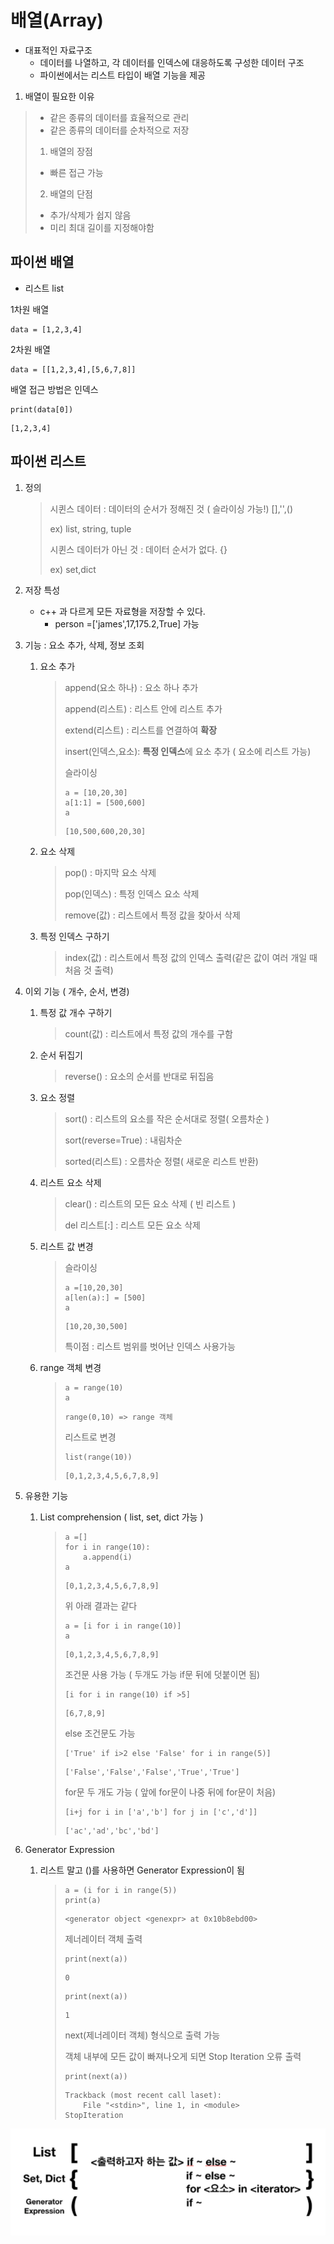 # 배열(Array)

- 대표적인 자료구조
  - 데이터를 나열하고, 각 데이터를 인덱스에 대응하도록 구성한 데이터 구조
  - 파이썬에서는 리스트 타입이 배열 기능을 제공

1. 배열이 필요한 이유

> - 같은 종류의 데이터를 효율적으로 관리
> - 같은 종류의 데이터를 순차적으로 저장
>
> 1. 배열의 장점
>
> - 빠른 접근 가능
>
> 2. 배열의 단점
>
> - 추가/삭제가 쉽지 않음
> - 미리 최대 길이를 지정해야함



## 파이썬 배열

- 리스트 list

1차원 배열

```
data = [1,2,3,4]
```

2차원 배열

```
data = [[1,2,3,4],[5,6,7,8]]
```



배열 접근 방법은 인덱스

```
print(data[0])
```

```
[1,2,3,4]
```



## 파이썬 리스트

1. 정의

   > 시퀸스 데이터 : 데이터의 순서가 정해진 것 ( 슬라이싱 가능!) [],'',()
   >
   > ex) list, string, tuple
   >
   > 시퀸스 데이터가 아닌 것 : 데이터 순서가 없다. {}
   >
   > ex) set,dict

2. 저장 특성

   - c++ 과 다르게 모든 자료형을 저장할 수 있다.
     - person =['james',17,175.2,True] 가능

3. 기능 : 요소 추가, 삭제, 정보 조회

   1. 요소 추가 

      >append(요소 하나) : 요소 하나 추가
      >
      >append(리스트) : 리스트 안에 리스트 추가
      >
      >extend(리스트) : 리스트를 연결하여 **확장**
      >
      >insert(인덱스,요소): **특정 인덱스**에 요소 추가 ( 요소에 리스트 가능)
      >
      >슬라이싱 
      >
      >```
      >a = [10,20,30]
      >a[1:1] = [500,600]
      >a
      >```
      >
      >```
      >[10,500,600,20,30]
      >```

   2. 요소 삭제

      > pop() : 마지막 요소 삭제
      >
      > pop(인덱스) : 특정 인덱스 요소 삭제
      >
      > remove(값) : 리스트에서 특정 값을 찾아서 삭제

   3. 특정 인덱스 구하기

      > index(값) : 리스트에서 특정 값의 인덱스 출력(같은 값이 여러 개일 때 처음 것 출력)

2. 이외 기능 ( 개수, 순서, 변경)
   1. 특정 값 개수 구하기

      > count(값) : 리스트에서 특정 값의 개수를 구함

   2. 순서 뒤집기

      > reverse() : 요소의 순서를 반대로 뒤집음

   3. 요소 정렬

      > sort() : 리스트의 요소를 작은 순서대로 정렬( 오름차순 )
      >
      > sort(reverse=True) : 내림차순
      >
      > sorted(리스트) : 오름차순 정렬( 새로운 리스트 반환)

   4. 리스트 요소 삭제

      > clear() : 리스트의 모든 요소 삭제 ( 빈 리스트 )
      >
      > del 리스트[:] : 리스트 모든 요소 삭제

   5. 리스트 값 변경

      > 슬라이싱
      >
      > ```
      > a =[10,20,30]
      > a[len(a):] = [500]
      > a
      > ```
      >
      > ```
      > [10,20,30,500]
      > ```
      >
      > 특이점 : 리스트 범위를 벗어난 인덱스 사용가능

   6. range 객체 변경

      > ```
      > a = range(10)
      > a
      > ```
      >
      > ```
      > range(0,10) => range 객체
      > ```
      >
      > 리스트로 변경
      >
      > ```
      > list(range(10))
      > ```
      >
      > ```
      > [0,1,2,3,4,5,6,7,8,9]
      > ```
      >
      > 

4. 유용한 기능

   1. List comprehension ( list, set, dict 가능 )

      > ```
      > a =[]
      > for i in range(10):
      > 	a.append(i)
      > a
      > ```
      >
      > ```
      > [0,1,2,3,4,5,6,7,8,9]
      > ```
      >
      > 위 아래 결과는 같다
      >
      > ```
      > a = [i for i in range(10)]
      > a
      > ```
      >
      > ```
      > [0,1,2,3,4,5,6,7,8,9]
      > ```
      >
      > 
      >
      > 조건문 사용 가능 ( 두개도 가능 if문 뒤에 덧붙이면 됨)
      >
      > ```
      > [i for i in range(10) if >5]
      > ```
      >
      > ```
      > [6,7,8,9]
      > ```
      >
      > else 조건문도 가능
      >
      > ```
      > ['True' if i>2 else 'False' for i in range(5)]
      > ```
      >
      > ```
      > ['False','False','False','True','True']
      > ```
      >
      > 
      >
      > for문 두 개도 가능 ( 앞에 for문이 나중 뒤에 for문이 처음)
      >
      > ```
      > [i+j for i in ['a','b'] for j in ['c','d']]
      > ```
      >
      > ```
      > ['ac','ad','bc','bd']
      > ```

5. Generator Expression

   1. 리스트 말고 ()를 사용하면 Generator Expression이 됨

      > ```
      > a = (i for i in range(5))
      > print(a)
      > ```
      >
      > ```
      > <generator object <genexpr> at 0x10b8ebd00>
      > ```
      >
      > 제너레이터 객체 출력
      >
      > ```
      > print(next(a))
      > ```
      >
      > ```
      > 0
      > ```
      >
      > ```
      > print(next(a))
      > ```
      >
      > ```
      > 1
      > ```
      >
      > next(제너레이터 객체) 형식으로 출력 가능
      >
      > 객체 내부에 모든 값이 빠져나오게 되면 Stop Iteration 오류 출력
      >
      > ```
      > print(next(a))
      > ```
      >
      > ```
      > Trackback (most recent call laset):
      > 	File "<stdin>", line 1, in <module>
      > StopIteration
      > ```

![image-20210102183046345](README.assets/image-20210102183046345.png)